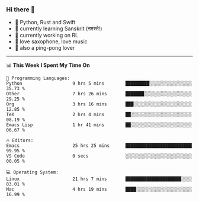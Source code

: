 ### Hi there 👋

- 📙 Python, Rust and Swift
- 🌱 currently learning Sanskrit (नमस्ते!)
- 🔭 currently working on RL
- 🎷 love saxophone, love music
- 🏓 also a ping-pong lover

<!--
**ZiqinGong/ZiqinGong** is a ✨ _special_ ✨ repository because its `README.md` (this file) appears on your GitHub profile.

Here are some ideas to get you started:

- 🔭 I’m currently working on ...
- 🌱 I’m currently learning ...
- 👯 I’m looking to collaborate on ...
- 🤔 I’m looking for help with ...
- 💬 Ask me about ...
- 📫 gongzq0301@sjtu.edu.cn
- 😄 Pronouns: ...
- ⚡ Fun fact: ...
-->

---

<!--START_SECTION:waka-->
📊 **This Week I Spent My Time On** 

```text
💬 Programming Languages: 
Python                   9 hrs 5 mins        █████████░░░░░░░░░░░░░░░░   35.73 % 
Other                    7 hrs 26 mins       ███████░░░░░░░░░░░░░░░░░░   29.25 % 
Org                      3 hrs 16 mins       ███░░░░░░░░░░░░░░░░░░░░░░   12.85 % 
TeX                      2 hrs 4 mins        ██░░░░░░░░░░░░░░░░░░░░░░░   08.19 % 
Emacs Lisp               1 hr 41 mins        ██░░░░░░░░░░░░░░░░░░░░░░░   06.67 % 

🔥 Editors: 
Emacs                    25 hrs 25 mins      █████████████████████████   99.95 % 
VS Code                  0 secs              ░░░░░░░░░░░░░░░░░░░░░░░░░   00.05 % 

💻 Operating System: 
Linux                    21 hrs 7 mins       █████████████████████░░░░   83.01 % 
Mac                      4 hrs 19 mins       ████░░░░░░░░░░░░░░░░░░░░░   16.99 % 
```


<!--END_SECTION:waka-->
